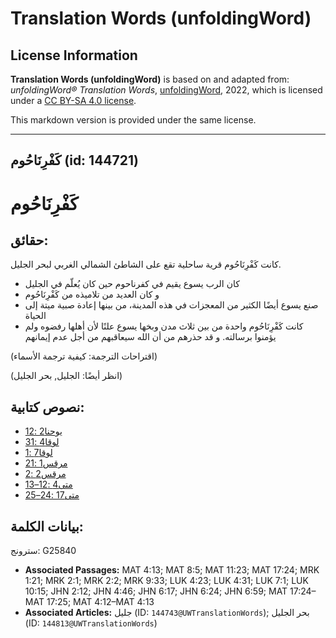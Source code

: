 # Translation Words (unfoldingWord)

## License Information

**Translation Words (unfoldingWord)** is based on and adapted from: _unfoldingWord® Translation Words_, [unfoldingWord](https://unfoldingword.org/utw), 2022, which is licensed under a [CC BY-SA 4.0 license](https://creativecommons.org/licenses/by-sa/4.0/legalcode.en).

This markdown version is provided under the same license.



--------------------------------

## كَفْرِنَاحُوم (id: 144721)

كَفْرِنَاحُوم
=============

حقائق:
------

كانت كَفْرِنَاحُوم قرية ساحلية تقع على الشاطئ الشمالي الغربي لبحر الجليل. 

* كان الرب يسوع يقيم في كفرناحوم حين كان يُعلّم في الجليل
* و كان العديد من تلاميذه من كَفْرِنَاحُوم
* صنع يسوع أيضًا الكثير من المعجزات في هذه المدينة، من بينها إعادة صبية ميتة إلى الحياة
* كانت كَفْرِنَاحُوم واحدة من بين ثلاث مدن وبخها يسوع علنًا لأن أهلها رفضوه ولم يؤمنوا برسالته. و قد حذرهم من أن الله سيعاقبهم من أجل عدم إيمانهم

(اقتراحات الترجمة: كيفية ترجمة الأسماء)

(انظر أيضًا: الجليل, بحر الجليل)

نصوص كتابية:
------------

* [يوحنا2 :12](https://ref.ly/John2:12)
* [لوقا4 :31](https://ref.ly/Luke4:31)
* [لوقا7 :1](https://ref.ly/Luke7:1)
* [مرقس1 :21](https://ref.ly/Mark1:21)
* [مرقس2 :2](https://ref.ly/Mark2:2)
* [متى4 :12–13](https://ref.ly/Matt4:12-Matt4:13)
* [متى17 :24–25](https://ref.ly/Matt17:24-Matt17:25)

بيانات الكلمة:
--------------

سترونج: G25840

* **Associated Passages:** MAT 4:13; MAT 8:5; MAT 11:23; MAT 17:24; MRK 1:21; MRK 2:1; MRK 2:2; MRK 9:33; LUK 4:23; LUK 4:31; LUK 7:1; LUK 10:15; JHN 2:12; JHN 4:46; JHN 6:17; JHN 6:24; JHN 6:59; MAT 17:24–MAT 17:25; MAT 4:12–MAT 4:13
* **Associated Articles:** جليل (ID: `144743@UWTranslationWords`); بحر الجليل (ID: `144813@UWTranslationWords`)

